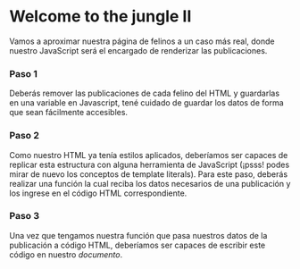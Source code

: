 
# Welcome to the jungle II

Vamos a aproximar nuestra página de felinos a un caso más real, donde nuestro JavaScript será el encargado de renderizar las publicaciones.

### Paso 1
Deberás remover las publicaciones de cada felino del HTML y guardarlas en una variable en Javascript, tené cuidado de guardar los datos de forma que sean fácilmente accesibles.

### Paso 2
Como nuestro HTML ya tenía estilos aplicados, deberíamos ser capaces de replicar esta estructura con alguna herramienta de JavaScript (¡psss! podes mirar de nuevo los conceptos de template literals). Para este paso, deberás realizar una función la cual reciba los datos necesarios de una publicación y los ingrese en el código HTML correspondiente.

### Paso 3
Una vez que tengamos nuestra función que pasa nuestros datos de la publicación a código HTML, deberíamos ser capaces de escribir este código en nuestro *documento*.


